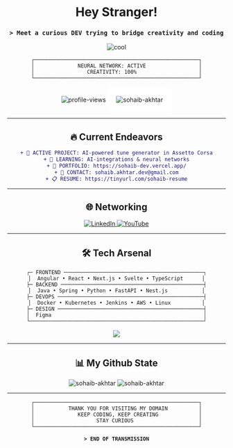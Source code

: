 <div align="center">

# Hey Stranger!
### `> Meet a curious DEV trying to bridge creativity and coding`

![cool](https://github.com/user-attachments/assets/c0f81fd3-cf4a-44e7-b63d-282fdb56cc66)

```
┌─────────────────────────────────────────────────────┐
│              NEURAL NETWORK: ACTIVE                 │
│                 CREATIVITY: 100%                    │
└─────────────────────────────────────────────────────┘
```

<img src="https://komarev.com/ghpvc/?username=sohaib-akhtar&label=Profile%20views&color=ff00ff&style=for-the-badge" alt="profile-views" />

<div style="background-color: white; padding: 20px; border-radius: 10px; display: inline-block;">
<img src="https://github-profile-trophy.vercel.app/?username=sohaib-akhtar&no-frame=true&no-bg=true&margin-w=4" alt="sohaib-akhtar" />
</div>

</div>

---

<div align="center">

## 🔥 Current Endeavors

</div>

<div align="center">

```diff
+ 🎯 ACTIVE PROJECT: AI-powered tune generator in Assetto Corsa
+ 🧠 LEARNING: AI-integrations & neural networks
+ 💼 PORTFOLIO: https://sohaib-dev.vercel.app/
+ 📧 CONTACT: sohaib.akhtar.dev@gmail.com
+ 📋 RESUME: https://tinyurl.com/sohaib-resume
```

</div>

<div align="center">

---

<div align="center">

## 🌐 Networking

<a href="https://linkedin.com/in/connoisseur1/" target="_blank">
<img src="https://img.shields.io/badge/LinkedIn-0077B5?style=for-the-badge&logo=linkedin&logoColor=white" alt="LinkedIn"/>
</a>
<a href="https://www.youtube.com/@connoisseur.1" target="_blank">
<img src="https://img.shields.io/badge/YouTube-FF0000?style=for-the-badge&logo=youtube&logoColor=white" alt="YouTube"/>
</a>

</div>

---

<div align="center">

## 🛠️ Tech Arsenal

```
┌─ FRONTEND ─────────────────────────────────────────────┐
│  Angular • React • Next.js • Svelte • TypeScript      │
├─ BACKEND ──────────────────────────────────────────────┤
│  Java • Spring • Python • FastAPI • Nest.js           │
├─ DEVOPS ───────────────────────────────────────────────┤
│  Docker • Kubernetes • Jenkins • AWS • Linux          │
├─ DESIGN ───────────────────────────────────────────────┤
│  Figma                                                 │
└────────────────────────────────────────────────────────┘
```

<p>
<img src="https://skillicons.dev/icons?i=angular,react,nextjs,svelte,typescript,java,spring,python,graphql,docker,kubernetes,jenkins,aws,linux,figma&theme=dark" />
</p>

</div>

---

<div align="center">

## 📊 My Github State

<img src="https://github-readme-stats.vercel.app/api/top-langs?username=sohaib-akhtar&show_icons=true&locale=en&layout=compact&theme=radical&hide_border=true" alt="sohaib-akhtar" />

<img src="https://github-readme-stats.vercel.app/api?username=sohaib-akhtar&show_icons=true&locale=en&theme=radical&hide_border=true" alt="sohaib-akhtar" />

</div>

---

<div align="center">

```
┌─────────────────────────────────────────────────────┐
│           THANK YOU FOR VISITING MY DOMAIN          │
│              KEEP CODING, KEEP CREATING             │
│                    STAY CURIOUS                     │
└─────────────────────────────────────────────────────┘
```

**`> END OF TRANSMISSION`**

</div>
